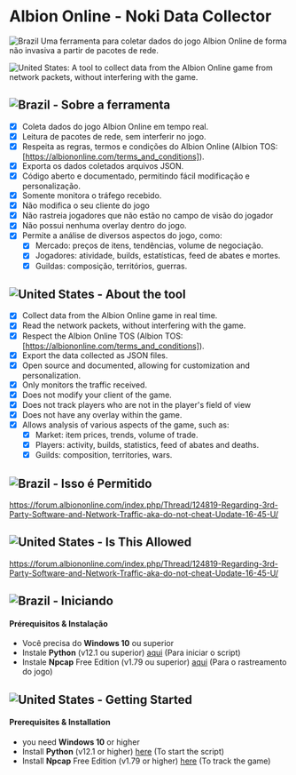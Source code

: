 Albion Online - Noki Data Collector
===================
![Brazil](https://raw.githubusercontent.com/stevenrskelton/flag-icon/master/png/16/country-4x3/br.png "Brazil") Uma ferramenta para coletar dados do jogo Albion Online de forma não invasiva a partir de pacotes de rede.

![United States](https://raw.githubusercontent.com/stevenrskelton/flag-icon/master/png/16/country-4x3/us.png "United States"): A tool to collect data from the Albion Online game from network packets, without interfering with the game.

## ![Brazil](https://raw.githubusercontent.com/stevenrskelton/flag-icon/master/png/16/country-4x3/br.png "Brazil") - Sobre a ferramenta
- [x] Coleta dados do jogo Albion Online em tempo real.
- [x] Leitura de pacotes de rede, sem interferir no jogo.
- [x] Respeita as regras, termos e condições do Albion Online (Albion TOS: [https://albiononline.com/terms_and_conditions]).
- [x] Exporta os dados coletados arquivos JSON.
- [x] Código aberto e documentado, permitindo fácil modificação e personalização.
- [x] Somente monitora o tráfego recebido.
- [x] Não modifica o seu cliente do jogo
- [x] Não rastreia jogadores que não estão no campo de visão do jogador
- [x] Não possui nenhuma overlay dentro do jogo.
- [x] Permite a análise de diversos aspectos do jogo, como:
    - [x] Mercado: preços de itens, tendências, volume de negociação.
    - [x] Jogadores: atividade, builds, estatísticas, feed de abates e mortes.
    - [x] Guildas: composição, territórios, guerras.

## ![United States](https://raw.githubusercontent.com/stevenrskelton/flag-icon/master/png/16/country-4x3/us.png "United States") - About the tool
- [x] Collect data from the Albion Online game in real time.
- [x] Read the network packets, without interfering with the game.
- [x] Respect the Albion Online TOS (Albion TOS: [https://albiononline.com/terms_and_conditions]).
- [x] Export the data collected as JSON files.
- [x] Open source and documented, allowing for customization and personalization.
- [x] Only monitors the traffic received.
- [x] Does not modify your client of the game.
- [x] Does not track players who are not in the player's field of view
- [x] Does not have any overlay within the game.
- [x] Allows analysis of various aspects of the game, such as:
    - [x] Market: item prices, trends, volume of trade.
    - [x] Players: activity, builds, statistics, feed of abates and deaths.
    - [x] Guilds: composition, territories, wars. 

## ![Brazil](https://raw.githubusercontent.com/stevenrskelton/flag-icon/master/png/16/country-4x3/br.png "Brazil") - Isso é Permitido
https://forum.albiononline.com/index.php/Thread/124819-Regarding-3rd-Party-Software-and-Network-Traffic-aka-do-not-cheat-Update-16-45-U/

## ![United States](https://raw.githubusercontent.com/stevenrskelton/flag-icon/master/png/16/country-4x3/us.png "United States") - Is This Allowed
https://forum.albiononline.com/index.php/Thread/124819-Regarding-3rd-Party-Software-and-Network-Traffic-aka-do-not-cheat-Update-16-45-U/


## ![Brazil](https://raw.githubusercontent.com/stevenrskelton/flag-icon/master/png/16/country-4x3/br.png "Brazil") - Iniciando

#### Prérequisitos & Instalação
- Você precisa do **Windows 10** ou superior
- Instale **Python** (v12.1 ou superior) [aqui](https://www.python.org/downloads/) (Para iniciar o script)
- Instale **Npcap** Free Edition (v1.79 ou superior) [aqui](https://npcap.com/#download) (Para o rastreamento do jogo)

## ![United States](https://raw.githubusercontent.com/stevenrskelton/flag-icon/master/png/16/country-4x3/us.png "United States") - Getting Started

#### Prerequisites & Installation
- you need **Windows 10** or higher
- Install **Python** (v12.1 or higher) [here](https://www.python.org/downloads/) (To start the script)
- Install **Npcap** Free Edition (v1.79 or higher) [here](https://npcap.com/#download) (To track the game)